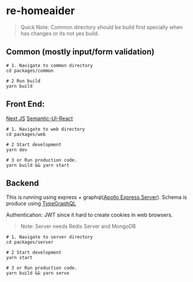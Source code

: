 # re-homeaider

> Quick Note: Common directory should be build first specially when has changes or its not yes build.

## Common (mostly input/form validation)

```
# 1. Navigate to common directory
cd packages/common

# 2 Run build
yarn build
```

## Front End:

[Next JS](https://github.com/zeit/next.js/)
[Semantic-UI-React](https://react.semantic-ui.com/)

```
# 1. Navigate to web directory
cd packages/web

# 2 Start development
yarn dev

# 3 or Run production code.
yarn build && yarn start
```

## Backend

This is running using express + graphql([Apollo Express Server](https://www.apollographql.com/docs/apollo-server/servers/express.html)). Schema is produce using [TypeGraphQL](https://react.semantic-ui.com/)

Authentication: JWT since it hard to create cookies in web browsers.

> Note: Server needs Redis Server and MongoDB

```
# 1. Navigate to server directory
cd packages/server

# 2 Start development
yarn start

# 3 or Run production code.
yarn build && yarn serve
```
